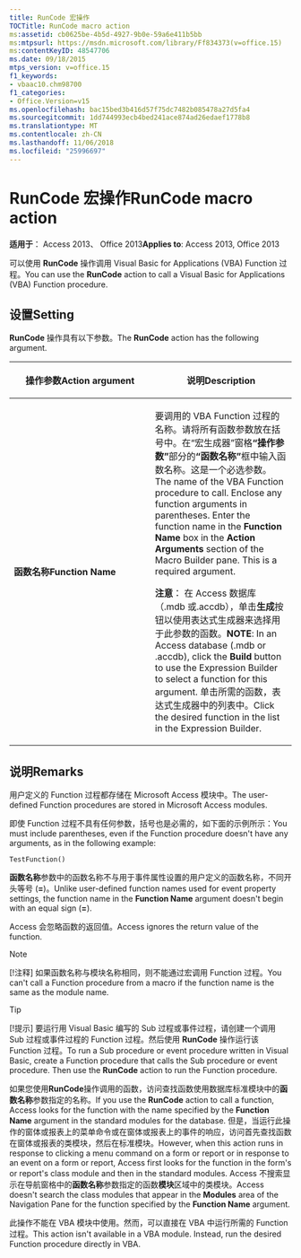 ```yaml
---
title: RunCode 宏操作
TOCTitle: RunCode macro action
ms:assetid: cb0625be-4b5d-4927-9b0e-59a6e411b5bb
ms:mtpsurl: https://msdn.microsoft.com/library/Ff834373(v=office.15)
ms:contentKeyID: 48547706
ms.date: 09/18/2015
mtps_version: v=office.15
f1_keywords:
- vbaac10.chm98700
f1_categories:
- Office.Version=v15
ms.openlocfilehash: bac15bed3b416d57f75dc7482b085478a27d5fa4
ms.sourcegitcommit: 1dd744993ecb4bed241ace874ad26edaef1778b8
ms.translationtype: MT
ms.contentlocale: zh-CN
ms.lasthandoff: 11/06/2018
ms.locfileid: "25996697"
---
```

# <a name="runcode-macro-action"></a><span data-ttu-id="5b023-102">RunCode 宏操作</span><span class="sxs-lookup"><span data-stu-id="5b023-102">RunCode macro action</span></span>

<span data-ttu-id="5b023-103">**适用于**： Access 2013、 Office 2013</span><span class="sxs-lookup"><span data-stu-id="5b023-103">**Applies to**: Access 2013, Office 2013</span></span>

<span data-ttu-id="5b023-104">可以使用 **RunCode** 操作调用 Visual Basic for Applications (VBA) Function 过程。</span><span class="sxs-lookup"><span data-stu-id="5b023-104">You can use the **RunCode** action to call a Visual Basic for Applications (VBA) Function procedure.</span></span>

## <a name="setting"></a><span data-ttu-id="5b023-105">设置</span><span class="sxs-lookup"><span data-stu-id="5b023-105">Setting</span></span>

<span data-ttu-id="5b023-106">**RunCode** 操作具有以下参数。</span><span class="sxs-lookup"><span data-stu-id="5b023-106">The **RunCode** action has the following argument.</span></span>

<table>
<colgroup>
<col style="width: 50%" />
<col style="width: 50%" />
</colgroup>
<thead>
<tr class="header">
<th><p><span data-ttu-id="5b023-107">操作参数</span><span class="sxs-lookup"><span data-stu-id="5b023-107">Action argument</span></span></p></th>
<th><p><span data-ttu-id="5b023-108">说明</span><span class="sxs-lookup"><span data-stu-id="5b023-108">Description</span></span></p></th>
</tr>
</thead>
<tbody>
<tr class="odd">
<td><p><span data-ttu-id="5b023-109"><strong>函数名称</strong></span><span class="sxs-lookup"><span data-stu-id="5b023-109"><strong>Function Name</strong></span></span></p></td>
<td><p><span data-ttu-id="5b023-p101">要调用的 VBA Function 过程的名称。请将所有函数参数放在括号中。在“宏生成器”窗格<strong>“操作参数”</strong>部分的<strong>“函数名称”</strong>框中输入函数名称。这是一个必选参数。</span><span class="sxs-lookup"><span data-stu-id="5b023-p101">The name of the VBA Function procedure to call. Enclose any function arguments in parentheses. Enter the function name in the <strong>Function Name</strong> box in the <strong>Action Arguments</strong> section of the Macro Builder pane. This is a required argument.</span></span></p><p><span data-ttu-id="5b023-114"><strong>注意</strong>： 在 Access 数据库 （.mdb 或.accdb），单击<strong>生成</strong>按钮以使用表达式生成器来选择用于此参数的函数。</span><span class="sxs-lookup"><span data-stu-id="5b023-114"><strong>NOTE</strong>: In an Access database (.mdb or .accdb), click the <strong>Build</strong> button to use the Expression Builder to select a function for this argument.</span></span> <span data-ttu-id="5b023-115">单击所需的函数，表达式生成器中的列表中。</span><span class="sxs-lookup"><span data-stu-id="5b023-115">Click the desired function in the list in the Expression Builder.</span></span></p></td>
</tr>
</tbody>
</table>


## <a name="remarks"></a><span data-ttu-id="5b023-116">说明</span><span class="sxs-lookup"><span data-stu-id="5b023-116">Remarks</span></span>

<span data-ttu-id="5b023-117">用户定义的 Function 过程都存储在 Microsoft Access 模块中。</span><span class="sxs-lookup"><span data-stu-id="5b023-117">The user-defined Function procedures are stored in Microsoft Access modules.</span></span>

<span data-ttu-id="5b023-118">即使 Function 过程不具有任何参数，括号也是必需的，如下面的示例所示：</span><span class="sxs-lookup"><span data-stu-id="5b023-118">You must include parentheses, even if the Function procedure doesn't have any arguments, as in the following example:</span></span>

`TestFunction()`

<span data-ttu-id="5b023-119">**函数名称**参数中的函数名称不与用于事件属性设置的用户定义的函数名称，不同开头等号 (**=**)。</span><span class="sxs-lookup"><span data-stu-id="5b023-119">Unlike user-defined function names used for event property settings, the function name in the **Function Name** argument doesn't begin with an equal sign (**=**).</span></span>

<span data-ttu-id="5b023-120">Access 会忽略函数的返回值。</span><span class="sxs-lookup"><span data-stu-id="5b023-120">Access ignores the return value of the function.</span></span>

> [!NOTE]
> <span data-ttu-id="5b023-121">[!注释] 如果函数名称与模块名称相同，则不能通过宏调用 Function 过程。</span><span class="sxs-lookup"><span data-stu-id="5b023-121">You can't call a Function procedure from a macro if the function name is the same as the module name.</span></span>

> [!TIP]
> <span data-ttu-id="5b023-p103">[!提示] 要运行用 Visual Basic 编写的 Sub 过程或事件过程，请创建一个调用 Sub 过程或事件过程的 Function 过程。然后使用 **RunCode** 操作运行该 Function 过程。</span><span class="sxs-lookup"><span data-stu-id="5b023-p103">To run a Sub procedure or event procedure written in Visual Basic, create a Function procedure that calls the Sub procedure or event procedure. Then use the **RunCode** action to run the Function procedure.</span></span>

<span data-ttu-id="5b023-124">如果您使用**RunCode**操作调用的函数，访问查找函数使用数据库标准模块中的**函数名称**参数指定的名称。</span><span class="sxs-lookup"><span data-stu-id="5b023-124">If you use the **RunCode** action to call a function, Access looks for the function with the name specified by the **Function Name** argument in the standard modules for the database.</span></span> <span data-ttu-id="5b023-125">但是，当运行此操作的窗体或报表上的菜单命令或在窗体或报表上的事件的响应，访问首先查找函数在窗体或报表的类模块，然后在标准模块。</span><span class="sxs-lookup"><span data-stu-id="5b023-125">However, when this action runs in response to clicking a menu command on a form or report or in response to an event on a form or report, Access first looks for the function in the form's or report's class module and then in the standard modules.</span></span> <span data-ttu-id="5b023-126">Access 不搜索显示在导航窗格中的**函数名称**参数指定的函数**模块**区域中的类模块。</span><span class="sxs-lookup"><span data-stu-id="5b023-126">Access doesn't search the class modules that appear in the **Modules** area of the Navigation Pane for the function specified by the **Function Name** argument.</span></span>

<span data-ttu-id="5b023-p105">此操作不能在 VBA 模块中使用。然而，可以直接在 VBA 中运行所需的 Function 过程。</span><span class="sxs-lookup"><span data-stu-id="5b023-p105">This action isn't available in a VBA module. Instead, run the desired Function procedure directly in VBA.</span></span>

